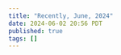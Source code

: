 ```yaml
---
title: "Recently, June, 2024"
date: 2024-06-02 20:56 PDT
published: true
tags: []
---
```




<blockquote markdown="1">



</blockquote>
